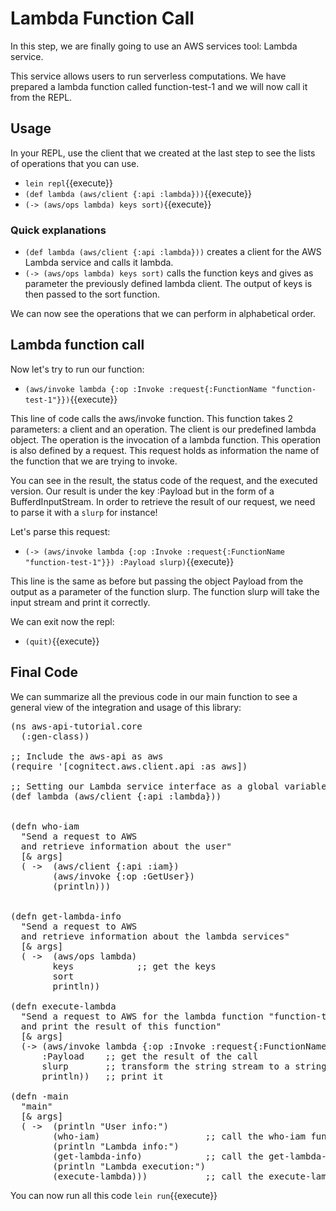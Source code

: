 # Lambda Function Call

In this step, we are finally going to use an AWS services tool: Lambda service.

This service allows users to run serverless computations. We have prepared a lambda function called function-test-1 and we will now call it from the REPL.

## Usage
In your REPL, use the client that we created at the last step to see the lists of operations that you can use.
- `lein repl`{{execute}}
- `(def lambda (aws/client {:api :lambda}))`{{execute}}
- `(-> (aws/ops lambda) keys sort)`{{execute}}

### Quick explanations
* `(def lambda (aws/client {:api :lambda}))` creates a client for the AWS Lambda service and calls it lambda.
* `(-> (aws/ops lambda) keys sort)` calls the function keys and gives as parameter the previously defined lambda client. The output of keys is then passed to the sort function.

We can now see the operations that we can perform in alphabetical order.

## Lambda function call
Now let's try to run our function:

- `(aws/invoke lambda {:op :Invoke :request{:FunctionName "function-test-1"}})`{{execute}}

This line of code calls the aws/invoke function. This function takes 2 parameters: a client and an operation. The client is our predefined lambda object. The operation is the invocation of a lambda function. This operation is also defined by a request. This request holds as information the name of the function that we are trying to invoke.

You can see in the result, the status code of the request, and the executed version.
Our result is under the key :Payload but in the form of a BufferdInputStream.
In order to retrieve the result of our request, we need to parse it with a `slurp` for instance!

Let's parse this request:

- `(-> (aws/invoke lambda {:op :Invoke :request{:FunctionName "function-test-1"}}) :Payload slurp)`{{execute}}

This line is the same as before but passing the object Payload from the output as a parameter of the function slurp.
The function slurp will take the input stream and print it correctly.

We can exit now the repl:
- `(quit)`{{execute}}

## Final Code

We can summarize all the previous code in our main function
to see a general view of the integration and usage of this library:

<pre class="file" data-filename="aws-api-tutorial/src/aws_api_tutorial/core.clj" 
    data-target="replace">
(ns aws-api-tutorial.core
  (:gen-class))

;; Include the aws-api as aws
(require '[cognitect.aws.client.api :as aws])

;; Setting our Lambda service interface as a global variable
(def lambda (aws/client {:api :lambda}))


(defn who-iam
  "Send a request to AWS 
  and retrieve information about the user"
  [& args]
  ( ->  (aws/client {:api :iam})
        (aws/invoke {:op :GetUser})
        (println)))


(defn get-lambda-info
  "Send a request to AWS 
  and retrieve information about the lambda services"
  [& args]
  ( ->  (aws/ops lambda)
        keys            ;; get the keys
        sort
        println))

(defn execute-lambda
  "Send a request to AWS for the lambda function "function-test-1"
  and print the result of this function"
  [& args]
  (-> (aws/invoke lambda {:op :Invoke :request{:FunctionName "function-test-1"}})
      :Payload    ;; get the result of the call
      slurp       ;; transform the string stream to a string
      println))   ;; print it 

(defn -main 
  "main"
  [& args]
  ( ->  (println "User info:")
        (who-iam)                    ;; call the who-iam function
        (println "Lambda info:")
        (get-lambda-info)            ;; call the get-lambda-info function
        (println "Lambda execution:")
        (execute-lambda)))           ;; call the execute-lambda function
</pre>

You can now run all this code `lein run`{{execute}}
